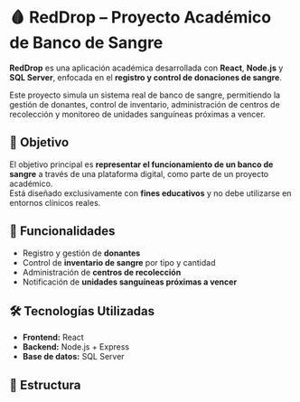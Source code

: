 # 🩸 RedDrop – Proyecto Académico de Banco de Sangre

**RedDrop** es una aplicación académica desarrollada con **React**, **Node.js** y **SQL Server**, enfocada en el **registro y control de donaciones de sangre**.

Este proyecto simula un sistema real de banco de sangre, permitiendo la gestión de donantes, control de inventario, administración de centros de recolección y monitoreo de unidades sanguíneas próximas a vencer.

## 🚀 Objetivo

El objetivo principal es **representar el funcionamiento de un banco de sangre** a través de una plataforma digital, como parte de un proyecto académico.  
Está diseñado exclusivamente con **fines educativos** y no debe utilizarse en entornos clínicos reales.

## 🧩 Funcionalidades

- Registro y gestión de **donantes**
- Control de **inventario de sangre** por tipo y cantidad
- Administración de **centros de recolección**
- Notificación de **unidades sanguíneas próximas a vencer**

## 🛠️ Tecnologías Utilizadas

- **Frontend:** React
- **Backend:** Node.js + Express
- **Base de datos:** SQL Server

## 📁 Estructura
